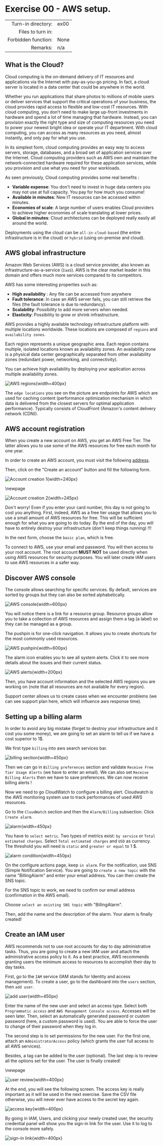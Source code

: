 # Exercise 00 - AWS setup.

|                         |                    |
| -----------------------:| ------------------ |
|   Turn-in directory:    |  ex00              |
|   Files to turn in:     |                    |
|   Forbidden function:   |  None              |
|   Remarks:              |  n/a               |

## What is the Cloud?

Cloud computing is the on-demand delivery of IT resources and applications via the Internet with pay-as-you-go pricing. In fact, a cloud server is located in a data center that could be anywhere in the world.

Whether you run applications that share photos to millions of mobile users or deliver services that support the critical operations of your business, the cloud provides rapid access to flexible and low-cost IT resources. With cloud computing, you don’t need to make large up-front investments in hardware and spend a lot of time managing that hardware. Instead, you can provision exactly the right type and size of computing resources you need to power your newest bright idea or operate your IT department. With cloud computing, you can access as many resources as you need, almost instantly, and only pay for what you use.

In its simplest form, cloud computing provides an easy way to access servers, storage, databases, and a broad set of application services over the Internet. Cloud computing providers such as AWS own and maintain the network-connected hardware required for these application services, while you provision and use what you need for your workloads.

As seen previously, Cloud computing provides some real benefits :

- **Variable expense**: You don't need to invest in huge data centers you may not use at full capacity. You pay for how much you consume!
- **Available in minutes**: New IT resources can be accessed within minutes.
- **Economies of scale**: A large number of users enables Cloud providers to achieve higher economies of scale translating at lower prices.
- **Global in minutes**: Cloud architectures can be deployed really easily all around the world.

Deployments using the cloud can be `all-in-cloud-based` (the entire infrastructure is in the cloud) or `hybrid` (using on-premise and cloud).

## AWS global infrastructure

Amazon Web Services (AWS) is a cloud service provider, also known as infrastructure-as-a-service (`IaaS`). AWS is the clear market leader in this domain and offers much more services compared to its competitors.

AWS has some interesting properties such as:

- **High availability** : Any file can be accessed from anywhere
- **Fault tolerance**: In case an AWS server fails, you can still retrieve the files (the fault tolerance is due to redundancy).
- **Scalability**: Possibility to add more servers when needed.
- **Elasticity**: Possibility to grow or shrink infrastructure.

AWS provides a highly available technology infrastructure platform with multiple locations worldwide. These locations are composed of `regions` and `availability zones`.

Each region represents a unique geographic area. Each region contains multiple, isolated locations known as availability zones. An availability zone is a physical data center geographically separated from other availability zones (redundant power, networking, and connectivity).

You can achieve high availability by deploying your application across multiple availability zones.

![AWS regions](../assets/aws_regions.png){width=400px}

The `edge locations` you see on the picture are endpoints for AWS which are used for caching content (performance optimization mechanism in which data is delivered from the closest servers for optimal application performance). Typically consists of CloudFront (Amazon's content delivery network (CDN)).

## AWS account registration

When you create a new account on AWS, you get an AWS Free Tier. The latter allows you to use some of the AWS resources for free each month for one year.

In order to create an AWS account, you must visit the following [address](https://aws.amazon.com).

Then, click on the "Create an account" button and fill the following form.

![Account creation 1](../assets/account_creation_1.png){width=240px}

\newpage

![Account creation 2](../assets/account_creation_2.png){width=245px}

Don't worry! Even if you enter your card number, this day is not going to cost you anything. First, indeed, AWS as a free tier usage that allows you to use a small amount of AWS resources for free. This will be sufficient enough for what you are going to do today. By the end of the day, you will have to entirely destroy your infrastructure (don't keep things running) !!!

In the next form, choose the `basic plan`, which is free.

To connect to AWS, use your email and password. You will then access to your root account. The root account **MUST NOT** be used directly when using AWS resources for security purposes. You will later create IAM users to use AWS resources in a safer way.


## Discover AWS console

The console allows searching for specific services. By default, services are sorted by groups but they can also be sorted alphabetically.

![AWS console](../assets/console.png){width=600px}

You will notice there is a link for a resource group. Resource groups allow you to take a collection of AWS resources and assign them a tag (a label) so they can be managed as a group.

The pushpin is for one-click navigation. It allows you to create shortcuts for the most commonly used resources.

![AWS pushpin](../assets/pushpin.png){width=600px}

The alarm icon enables you to see all system alerts. Click it to see more details about the issues and their current status.

![AWS alerts](../assets/alerts.png){width=200px}

Then, you have account information and the selected AWS regions you are working on (note that all resources are not available for every region).

Support center allows us to create cases when we encounter problems (we can see support plan here, which will influence aws response time).


## Setting up a billing alarm

In order to avoid any big mistake (forget to destroy your infrastructure and it cost you some money), we are going to set an alarm to tell us if we have a cost superior to 1$.

We first type `billing` into aws search services bar.

![billing section](../assets/billing.png){width=450px}

Then we can go in `Billing preferences` section and validate `Receive Free Tier Usage Alerts` (we have to enter an email). We can also set `Receive Billing Alerts` then we have to save preferences. We can now receive billing alerts !

Now we need to go CloudWatch to configure a billing alert. Cloudwatch is the AWS monitoring system use to track performances of used AWS resources.

Go to the `CloudWatch` section and then the `Alarm/Billing` subsection. Click `Create alarm`.

![alarm](../assets/account_alarm.png){width=450px}

You have to `select metric`. Two types of metrics exist: `by service` or `Total estimated charges`. Select `Total estimated charges` and `USD` as currency. The threshold you will need is `static` and `greater or equal` to 1 $.

![alarm condition](../assets/account_alarm_cond.png){width=450px}

On the configure actions page, keep `in alarm`. For the notification, use SNS (Simple Notification Service). You are going to `create a new topic` with the name "BillingAlarm" and enter your email address. You can then create the SNS topic.

For the SNS topic to work, we need to confirm our email address (confirmation in the AWS email).

Choose `select an existing SNS topic` with "BillingAlarm".

Then, add the name and the description of the alarm. Your alarm is finally created!

## Create an IAM user

AWS recommends not to use root accounts for day to day administrative tasks. Thus, you are going to create a new IAM user and attach the administrative access policy to it. As a best practice, AWS recommends granting users the minimum access to resources to accomplish their day to day tasks.

First, go to the `IAM` service (IAM stands for Identity and access management). To create a user, go to the dashboard into the `users` section, then `add user`.

![add user](../assets/add_user1.png){width=450px}

Enter the name of the new user and select an access type. Select both `Programmatic access` and `AWS Management Console access`. Accesses will be seen later.
Then, select an automatically generated password or custom password (here, a custom password is used). You are able to force the user to change of their password when they log in.

The second step is to set permissions for the new user. For the first one, attach an `AdministratorAccess` policy (which grants the user full access to all AWS services).

Besides, a tag can be added to the user (optional). The last step is to review all the options set for the user. The user is finally created!

\newpage

![user review](../assets/add_user2.png){width=400px}

At the end, you will see the following screen. The access key is really important as it will be used in the next exercise. Save the CSV file otherwise, you will never ever have access to the secret key again.

![access key](../assets/access_key.png){width=400px}

By going in IAM, Users, and clicking your newly created user, the security credential panel will show you the sign-in link for the user. Use it to log to the console more safely.

![sign-in link](../assets/user_sign_in_link.png){width=400px}
